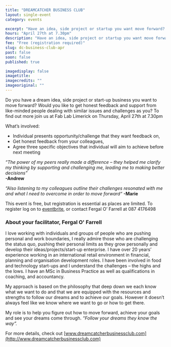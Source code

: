```yaml
---
title: "DREAMCATCHER BUSINESS CLUB"
layout: single-event
category: events

excerpt: "Have an idea, side project or startup you want move forward? Get feedback and support with others like yourself, set goals, make new connections, learn practical business tips and tools."
hours: "April 27th at 7.30pm"
description: "Have an idea, side project or startup you want move forward? Get feedback and support with others like yourself, set goals, make new connections, learn practical business tips and tools."
fee: "Free (registration required)"
slug: dc-business-club-apr
past: false
soon: false
published: true

imagedisplay: false
imagetitle:
imagecredits: ""
imageoriginal: ""
---
```


Do you have a dream idea, side project or start-up business you want to move forward?
Would you like to get honest feedback and support from like-minded people dealing with similar issues and challenges as you?
To find out more join us at Fab Lab Limerick on Thursday, April 27th at 7.30pm

What’s involved:
* Individual presents opportunity/challenge that they want feedback on,
* Get honest feedback from your colleagues,
* Agree three specific objectives that individual will aim to achieve before next meeting

*“The power of my peers really made a difference – they helped me clarify my thinking by supporting and challenging me, leading me to making better decisions”* <br> **-Andrew**

*“Also listening to my colleagues outline their challenges resonated with me and what I need to overcome in order to move forward“* **-Marie**

This event is free, but registration is essential as places are limited. To register log on to [eventbrite](https://www.eventbrite.ie/e/dreamcatcher-business-club-tickets-33428591818), or contact Fergal O’ Farrell at 087 4176498

### About your facilitator, Fergal O' Farrell
I love working with individuals and groups of people who are pushing personal and work boundaries, I really admire those who are challenging the status quo, pushing their personal limits as they grow personally and develop their ideas/projects/start-up enterprise.
I have over 20 years’ experience working in an international retail environment in financial, planning and organisation development roles. I have been involved in food and technology start-ups and I understand the challenges – the highs and the lows. I have an MSc in Business Practice as well as qualifications in coaching, and accountancy.

My approach is based on the philosophy that deep down we each know what we want to do and that we are equipped with the resources and strengths to follow our dreams and to achieve our goals.
However it doesn’t always feel like we know where we want to go or how to get there.

My role is to help you figure out how to move forward, achieve your goals and see your dreams come through. *“Follow your dreams they know the way”.*

For more details, check out [www.dreamcatcherbusinessclub.com](http://www.dreamcatcherbusinessclub.com)
